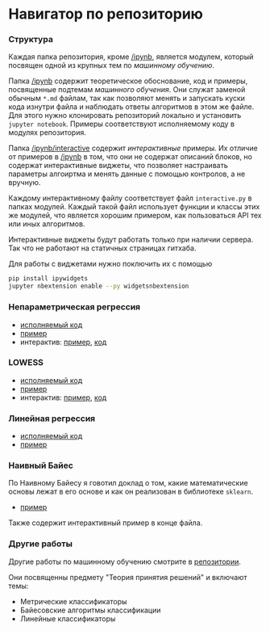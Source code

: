 # Навигатор по репозиторию

### Структура

Каждая папка репозитория, кроме [/ipynb](ipynb), является модулем,
который посвящен одной из крупных тем по *машинному обучению*.

Папка [/ipynb](ipynb) содержит теоретическое обоснование, код и
примеры, посвященные подтемам *машинного обучения*. Они служат
заменой обычным `*.md` файлам, так как позволяют менять и запускать куски
кода изнутри файла и наблюдать ответы алгоритмов в этом же файле.
Для этого нужно клонировать репозиторий локально и установить
`jupyter notebook`. Примеры соответствуют исполняемому коду
в модулях репозитория.

Папка [/ipynb/interactive](ipynb/interactive) содержит *интерактивные*
примеры. Их отличие от примеров в [/ipynb](ipynb) в том, что они не
содержат описаний блоков, но содержат интерактивные виджеты, что позволяет
настраивать параметры алгоиртма и менять данные с помощью контролов,
а не вручную.

Каждому интерактивному файлу соответствует файл `interactive.py` в
папках модулей. Каждый такой файл использует функции и классы этих
же модулей, что является хорошим примером, как пользоваться API
тех или иных алгоритмов.

Интерактивные виджеты будут работать только при наличии сервера.
Так что не работают на статичных страницах гитхаба.

Для работы с виджетами нужно поключить их с помощью

```bash
pip install ipywidgets
jupyter nbextension enable --py widgetsnbextension
```

### Непараметрическая регрессия

- [исполняемый код](regression/nw/nw.py)
- [пример](ipynb/nw.ipynb)
- интерактив: [пример](ipynb/interactive/nw.ipynb), [код](regression/nw/interactive.py)

### LOWESS

- [исполняемый код](regression/lowess/lowess.py)
- [пример](ipynb/lowess.ipynb)
- интерактив: [пример](ipynb/interactive/lowess.ipynb), [код](regression/lowess/interactive.py)

### Линейная регрессия

- [исполняемый код](regression/linear)
- [пример](ipynb/linear.ipynb)

### Наивный Байес

По Наивному Байесу я говотил доклад о том, какие математические
основы лежат в его основе и как он реализован в библиотеке `sklearn`.

- [пример](ipynb/bayes.ipynb)

Также содержит интерактивный пример в конце файла.


### Другие работы

Другие работы по машинному обучению смотрите в
[репозитории](https://github.com/Dmitriy-kiselyov/Decision-Theory).

Они посвященны предмету "Теория принятия решений" и включают темы:
- Метрические классификаторы
- Байесовские алгоритмы классификации
- Линейные классификаторы
